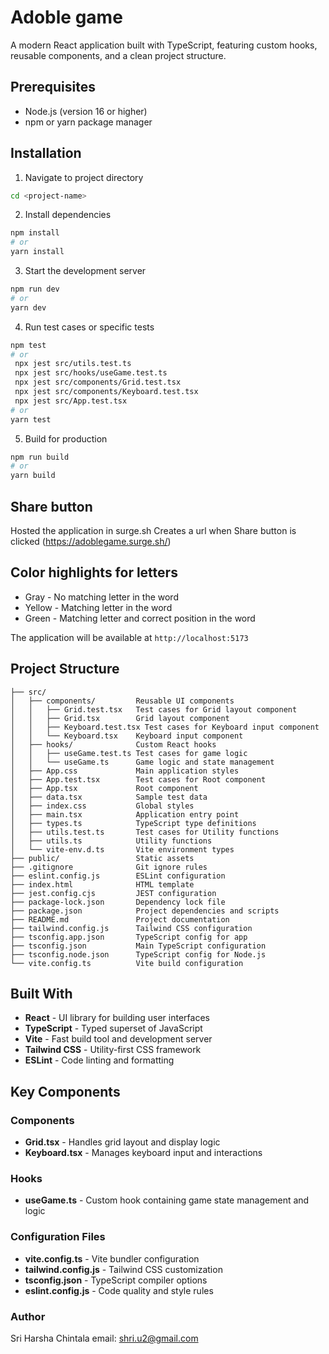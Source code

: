 # Adoble game

A modern React application built with TypeScript, featuring custom hooks, reusable components, and a clean project structure.

## Prerequisites

- Node.js (version 16 or higher)
- npm or yarn package manager

## Installation

1. Navigate to project directory
```bash
cd <project-name>
```

2. Install dependencies
```bash
npm install
# or
yarn install
```

3. Start the development server
```bash
npm run dev
# or
yarn dev
```

4. Run test cases or specific tests
```bash
npm test
# or
 npx jest src/utils.test.ts
 npx jest src/hooks/useGame.test.ts
 npx jest src/components/Grid.test.tsx
 npx jest src/components/Keyboard.test.tsx
 npx jest src/App.test.tsx
# or
yarn test
```

5. Build for production
```bash
npm run build
# or
yarn build
```

## Share button

Hosted the application in surge.sh
Creates a url when Share button is clicked (https://adoblegame.surge.sh/)

## Color highlights for letters

- Gray - No matching letter in the word
- Yellow - Matching letter in the word
- Green - Matching letter and correct position in the word


The application will be available at `http://localhost:5173`

## Project Structure

```
├── src/
│   ├── components/         Reusable UI components
│   │   ├── Grid.test.tsx   Test cases for Grid layout component
│   │   ├── Grid.tsx        Grid layout component
│   │   ├── Keyboard.test.tsx Test cases for Keyboard input component
│   │   └── Keyboard.tsx    Keyboard input component
│   ├── hooks/              Custom React hooks
│   │   ├── useGame.test.ts Test cases for game logic
│   │   └── useGame.ts      Game logic and state management
│   ├── App.css             Main application styles
│   ├── App.test.tsx        Test cases for Root component
│   ├── App.tsx             Root component
│   ├── data.tsx            Sample test data
│   ├── index.css           Global styles
│   ├── main.tsx            Application entry point
│   ├── types.ts            TypeScript type definitions
│   ├── utils.test.ts       Test cases for Utility functions
│   ├── utils.ts            Utility functions
│   └── vite-env.d.ts       Vite environment types
├── public/                 Static assets
├── .gitignore              Git ignore rules
├── eslint.config.js        ESLint configuration
├── index.html              HTML template
├── jest.config.cjs         JEST configuration
├── package-lock.json       Dependency lock file
├── package.json            Project dependencies and scripts
├── README.md               Project documentation
├── tailwind.config.js      Tailwind CSS configuration
├── tsconfig.app.json       TypeScript config for app
├── tsconfig.json           Main TypeScript configuration
├── tsconfig.node.json      TypeScript config for Node.js
└── vite.config.ts          Vite build configuration
```

## Built With

- **React** - UI library for building user interfaces
- **TypeScript** - Typed superset of JavaScript
- **Vite** - Fast build tool and development server
- **Tailwind CSS** - Utility-first CSS framework
- **ESLint** - Code linting and formatting

## Key Components

### Components
- **Grid.tsx** - Handles grid layout and display logic
- **Keyboard.tsx** - Manages keyboard input and interactions

### Hooks
- **useGame.ts** - Custom hook containing game state management and logic

### Configuration Files
- **vite.config.ts** - Vite bundler configuration
- **tailwind.config.js** - Tailwind CSS customization
- **tsconfig.json** - TypeScript compiler options
- **eslint.config.js** - Code quality and style rules

### Author
  Sri Harsha Chintala
  email: shri.u2@gmail.com
